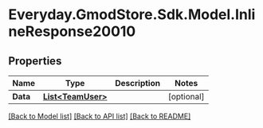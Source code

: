 # Everyday.GmodStore.Sdk.Model.InlineResponse20010
## Properties

Name | Type | Description | Notes
------------ | ------------- | ------------- | -------------
**Data** | [**List&lt;TeamUser&gt;**](TeamUser.md) |  | [optional] 

[[Back to Model list]](../README.md#documentation-for-models) [[Back to API list]](../README.md#documentation-for-api-endpoints) [[Back to README]](../README.md)

